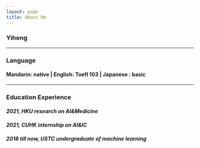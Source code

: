 ```yaml
---
layout: page
title: About Me
---
```


### Yiheng

------

### **Language**

#### Mandarin: native | English: Toefl 103  | Japanese : basic

------

### **Education Experience**

#### *2021, HKU research on AI&Medicine*

#### *2021, CUHK internship on AI&IC*

#### *2018 till now, USTC undergraduate of machine learning*

